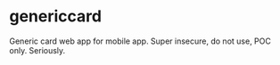 # genericcard
Generic card web app for mobile app. Super insecure, do not use, POC only. Seriously.
